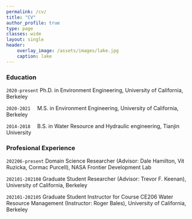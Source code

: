 ```yaml
---
permalink: /cv/
title: "CV"
author_profile: true
type: page
classes: wide
layout: single
header:
    overlay_image: /assets/images/lake.jpg
    caption: lake
---
```


### Education

`2020-present`
Ph.D. in Environment Engineering, University of California, Berkeley

`2020-2021  `
M.S. in Environment Engineering, University of California, Berkeley

`2014-2018  `
B.S. in Water Resource and Hydraulic engineering, Tianjin University



### Profesional Experience

`202206-present`
Domain Science Researcher (Advisor: Dale Hamilton, Vit Ruzicka, Cormac Purcell), NASA Frontier Development Lab 

`202101-202108`
Graduate Student Researcher (Advisor: Trevor F. Keenan), University of California, Berkeley

`202101-202105`
Graduate Student Instructor for Course CE206 Water Resource Management (Instructor: Roger Bales), University of California, Berkeley




